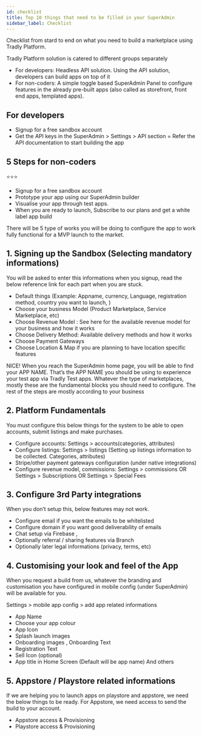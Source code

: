 ```yaml
---
id: checklist
title: Top 10 things that need to be filled in your SuperAdmin
sidebar_label: Checklist
---
```

Checklist from stard to end on what you need to build a marketplace using Tradly Platform.
  
Tradly Platform solution is catered to different groups separately
- For developers: Headless API solution. Using the API solution, developers can build apps on top of it
- For non-coders: A simple toggle based SuperAdmin Panel to configure features in the already pre-built apps (also called as storefront, front end apps, templated apps).

## For developers

- Signup for a free sandbox account
- Get the API keys in the SuperAdmin > Settings > API section
= Refer the API documentation to start building the app

## 5 Steps for non-coders
⭐⭐⭐
- Signup for a free sandbox account
- Prototype your app using our SuperAdmin builder
- Visualise your app through test apps.
- When you are ready to launch, Subscribe to our plans and get a white label app build

There will be 5 type of works you will be doing to configure the app to work fully functional for a MVP launch to the market.

## 1. Signing up the Sandbox (Selecting mandatory informations)
You will be asked to enter this informations when you signup, read the below reference link for each part when you are stuck.

- Default things (Example: Appname, currency, Language, registration method, country you want to launch, ) 
- Choose your business Model (Product Marketplace, Service Marketplace, etc) 
- Choose Revenue Model : See here for the available revenue model for your business and how it works
- Choose Delivery Method: Available delivery methods and how it works
- Choose Payment Gateways
- Choose Location & Map if you are planning to have location specific features

NICE! When you reach the SuperAdmin home page, you will be able to find your APP NAME. That’s the APP NAME you should be using to experience your test app via Tradly Test apps. Whatever the type of marketplaces, mostly these are the fundamental blocks you should need to configure. The rest of the steps are mostly according to your business

## 2. Platform Fundamentals
You must configure this below things for the system to be able to open accounts, submit listings and make purchases.

- Configure accounts: Settings > accounts(categories, attributes)
- Configure listings: Settings > listings (Setting up listings information to be collected. Categories, attributes) 
- Stripe/other payment gateways configuration (under native integrations) 
- Configure revenue model, commissions: Settings > commissions OR Settings > Subscriptions OR Settings > Special Fees

## 3. Configure 3rd Party integrations
When you don’t setup this, below features may not work.

- Configure email if you want the emails to be whitelisted
- Configure domain if you want good deliverability of emails
- Chat setup via Firebase ,
- Optionally referral / sharing features via Branch
- Optionally later legal informations (privacy, terms, etc) 

## 4. Customising your look and feel of the App
When you request a build from us, whatever the branding and customisation you have configured in mobile config (under SuperAdmin) will be available for you.

Settings > mobile app config > add app related informations

- App Name
- Choose your app colour 
- App Icon
- Splash launch images 
- Onboarding images , Onboarding Text
- Registration Text
- Sell Icon (optional) 
- App title in Home Screen (Default will be app name) 
And others

## 5. Appstore / Playstore related informations
If we are helping you to launch apps on playstore and appstore, we need the below things to be ready. For Appstore, we need access to send the build to your account.

- Appstore access & Provisioning
- Playstore access & Provisioning
